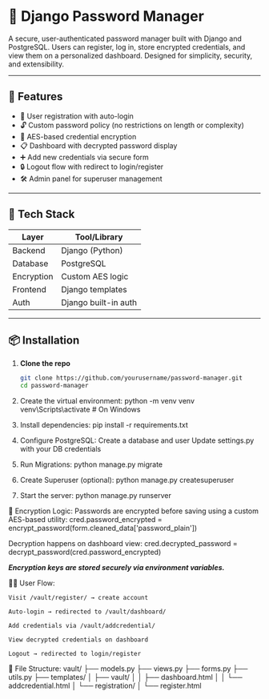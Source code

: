 # 🔐 Django Password Manager

A secure, user-authenticated password manager built with Django and PostgreSQL. Users can register, log in, store encrypted credentials, and view them on a personalized dashboard. Designed for simplicity, security, and extensibility.

---

## 🚀 Features

- 🔑 User registration with auto-login  
- 🔓 Custom password policy (no restrictions on length or complexity)  
- 🔐 AES-based credential encryption  
- 📋 Dashboard with decrypted password display  
- ➕ Add new credentials via secure form  
- 🔒 Logout flow with redirect to login/register  
- 🛠 Admin panel for superuser management

---

## 🧱 Tech Stack

| Layer         | Tool/Library         |
|--------------|----------------------|
| Backend      | Django (Python)      |
| Database     | PostgreSQL           |
| Encryption   | Custom AES logic     |
| Frontend     | Django templates     |
| Auth         | Django built-in auth |

---

## 📦 Installation

1. **Clone the repo**
   ```bash
   git clone https://github.com/yourusername/password-manager.git
   cd password-manager

2. Create the virtual environment:
    python -m venv venv
    venv\Scripts\activate  # On Windows

3. Install dependencies:
   pip install -r requirements.txt

4. Configure PostgreSQL:
    Create a database and user
    Update settings.py with your DB credentials

5. Run Migrations:
  python manage.py migrate

6. Create Superuser (optional):
  python manage.py createsuperuser

7. Start the server:
   python manage.py runserver


🔐 Encryption Logic:
  Passwords are encrypted before saving using a custom AES-based utility:
  cred.password_encrypted = encrypt_password(form.cleaned_data['password_plain'])

Decryption happens on dashboard view:
  cred.decrypted_password = decrypt_password(cred.password_encrypted)

***Encryption keys are stored securely via environment variables.***



🧑‍💻 User Flow:

    Visit /vault/register/ → create account

    Auto-login → redirected to /vault/dashboard/

    Add credentials via /vault/addcredential/

    View decrypted credentials on dashboard

    Logout → redirected to login/register


📄 File Structure:
vault/
├── models.py
├── views.py
├── forms.py
├── utils.py
├── templates/
│   ├── vault/
│   │   ├── dashboard.html
│   │   └── addcredential.html
│   └── registration/
│       └── register.html




  
